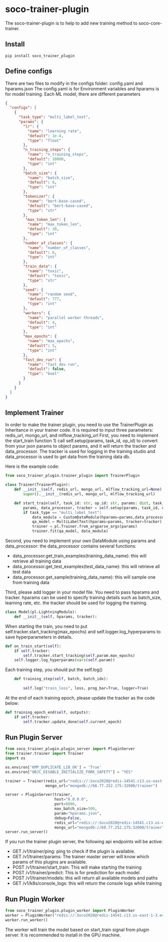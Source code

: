 # soco-trainer-plugin
The soco-trainer-plugin is to help to add new training method to soco-core-trainer.   

## Install
```commandline
pip install soco_trainer_plugin
```
## Define configs
There are two files to modify in the configs folder: config.yaml and hparams.json
The config.yaml is for Environment variables and hparams is for model training. Each ML model, there are different parameters  

```json
{
  "configs": [
    {
      "task_type": "multi_label_text",
      "params": {
        "lr": {
          "name": "learning rate",
          "default": 1e-4,
          "type": "float"
        },
        "n_training_steps": {
          "name": "n_training_steps",
          "default": 10000,
          "type": "int"
        },
        "batch_size": {
          "name": "batch_size",
          "default": 8,
          "type": "int"
        },
        "tokenizer": {
          "name": "bert-base-cased",
          "default": "bert-base-cased",
          "type": "str"
        },
         "max_token_len": {
          "name": "max_token_len",
          "default": 30,
          "type": "int"
        },
        "number_of_classes": {
          "name": "number_of_classes",
          "default": 6,
          "type": "int"
        },
        "train_data": {
          "name": "toxic",
          "default": "toxic",
          "type": "str"
        },
        "seed": {
          "name": "random seed",
          "default": 777,
          "type": "int"
        },
        "workers": {
          "name": "parallel worker threads",
          "default": 4,
          "type": "int"
        },
        "max_epochs": {
          "name": "max_epochs",
          "default": 5,
          "type": "int"
        },
        "fast_dev_run": {
          "name": "fast dev run",
          "default": false,
          "type": "bool"
        }
      }
    }
  ]
}

```


## Implement Trainer
In order to make the trainer plugin, you need to use the TrainerPlugin as Inheritance in your trainer code. It is required to input three parameters: redis_url, mongo_url, and mlflow_tracking_url
First, you need to implement the start_train function 1) call self.setup(params, task_id, op_id) to convert from your json params to object params, and it will return the tracker and data_processor. The tracker is used for logging in the training studio and data_processor is used to get data from the training data db.  

Here is the example code: 

```python 
from soco_trainer_plugin.trainer_plugin import TrainerPlugin

class Trainer(TrainerPlugin):
    def __init__(self, redis_url, mongo_url, mlflow_tracking_url=None):
        super().__init__(redis_url, mongo_url, mlflow_tracking_url)

    def start_train(self, task_id: str, op_id: str, params: dict, task_type: str):
        params, data_processor, tracker = self.setup(params, task_id, op_id)        
        if task_type == "multi_label_text":
            data_module = CustomDataModule(hparams=params,data_processor=data_processor)
            qa_model = MultiLabelText(hparams=params, tracker=tracker)
            trainer = pl.Trainer.from_argparse_args(params)
            trainer.fit(qa_model, data_module)
```

Second, you need to implement your own DataModule using params and data_processor: 
the data_processor contains several functions:
- data_processor.get_train_examples(training_data_name): this will retrieve all training data
- data_processor.get_test_examples(test_data_name): this will retrieve all test data
- data_processor.get_sample(training_data_name): this will sample one from training data

Third, please add logger in your model file. You need to pass hparams and tracker. 
hparams can be used to specify training details such as batch_size, learning rate, etc. the tracker should be used for logging the training.

```python
class Model(pl.LightningModule):
    def __init__(self, hparams, tracker):
```
When starting the train, you need to put self.tracker.start_tracking(max_epochs) and self.logger.log_hyperparams to save hyperparameters in details. 
```python
def on_train_start(self):
    if self.tracker:
        self.tracker.start_tracking(self.param.max_epochs)
    self.logger.log_hyperparams(vars(self.param))
```
Each training step, you should put the self.log()
```python
    def training_step(self, batch, batch_idx):
    
        self.log("train_loss", loss, prog_bar=True, logger=True)
```
At the end of each training epoch, please update the tracker as the code below:
```python
def training_epoch_end(self, outputs):
    if self.tracker:
        self.tracker.update_done(self.current_epoch)
```
## Run Plugin Server
```python
from soco_trainer_plugin.plugin_server import PluginServer
from trainer.trainer import Trainer
import os

os.environ['KMP_DUPLICATE_LIB_OK'] = 'True'
os.environ["OBJC_DISABLE_INITIALIZE_FORK_SAFETY"] = "YES"

trainer = Trainer(redis_url="redis://:Soco2020@redis-14541.c13.us-east-1-3.ec2.cloud.redislabs.com:14541/0",
                  mongo_url="mongodb://68.77.252.175:32000/trainer")

server = PluginServer(trainer,
                      host="0.0.0.0",
                      port=8006,
                      max_batch_size=500,
                      param="hparams.json",
                      debug=False,
                      redis_url="redis://:Soco2020@redis-14541.c13.us-east-1-3.ec2.cloud.redislabs.com:14541/0",
                      mongo_url="mongodb://68.77.252.175:32000/trainer")
server.run_server()
```
If you run the trainer plugin server, the following api endpoints will be active:
- GET /v1/trainer/ping: ping to check if the plugin is available. 
- GET /v1/trainer/params:  The trainer master server will know which params of this plugins are available. 
- POST /v1/trainer/start_train: This will make starting the training
- POST /v1/trainer/predict: This is for prediction for each model
- POST /v1/trainer/models: this will return all available models and paths
- GET /v1/k8s/console_logs: this will return the console logs while training 
  

## Run Plugin Worker
```python
from soco_trainer_plugin.plugin_worker import PluginWorker
worker = PluginWorker("redis://:Soco2020@redis-14541.c13.us-east-1-3.ec2.cloud.redislabs.com:14541/0")
worker.run_worker()
```
The worker will train the model based on start_train signal from plugin server. It is recommended to install in the GPU machine. 


